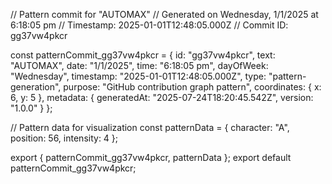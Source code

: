 // Pattern commit for "AUTOMAX"
// Generated on Wednesday, 1/1/2025 at 6:18:05 pm
// Timestamp: 2025-01-01T12:48:05.000Z
// Commit ID: gg37vw4pkcr

const patternCommit_gg37vw4pkcr = {
  id: "gg37vw4pkcr",
  text: "AUTOMAX",
  date: "1/1/2025",
  time: "6:18:05 pm",
  dayOfWeek: "Wednesday",
  timestamp: "2025-01-01T12:48:05.000Z",
  type: "pattern-generation",
  purpose: "GitHub contribution graph pattern",
  coordinates: {
    x: 6,
    y: 5
  },
  metadata: {
    generatedAt: "2025-07-24T18:20:45.542Z",
    version: "1.0.0"
  }
};

// Pattern data for visualization
const patternData = {
  character: "A",
  position: 56,
  intensity: 4
};

export { patternCommit_gg37vw4pkcr, patternData };
export default patternCommit_gg37vw4pkcr;
